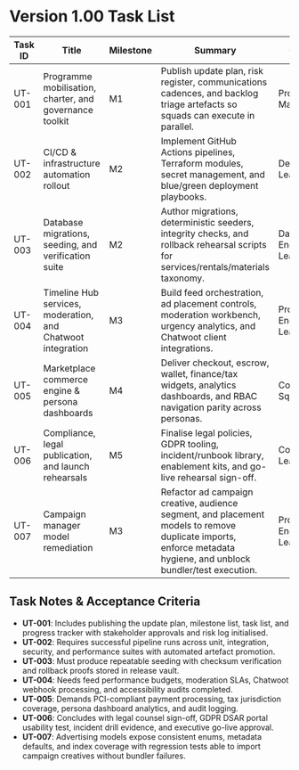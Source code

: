# Version 1.00 Task List

| Task ID | Title | Milestone | Summary | Owner | Dependencies | Status | Progress |
| --- | --- | --- | --- | --- | --- | --- | --- |
| UT-001 | Programme mobilisation, charter, and governance toolkit | M1 | Publish update plan, risk register, communications cadences, and backlog triage artefacts so squads can execute in parallel. | Programme Manager | Pre-update evaluations | Complete | 100% |
| UT-002 | CI/CD & infrastructure automation rollout | M2 | Implement GitHub Actions pipelines, Terraform modules, secret management, and blue/green deployment playbooks. | DevOps Lead | UT-001 | Complete | 100% |
| UT-003 | Database migrations, seeding, and verification suite | M2 | Author migrations, deterministic seeders, integrity checks, and rollback rehearsal scripts for services/rentals/materials taxonomy. | Data Engineering Lead | UT-001 | Complete | 100% |
| UT-004 | Timeline Hub services, moderation, and Chatwoot integration | M3 | Build feed orchestration, ad placement controls, moderation workbench, urgency analytics, and Chatwoot client integrations. | Product Engineering Lead | UT-002, UT-003 | Complete | 100% |
| UT-005 | Marketplace commerce engine & persona dashboards | M4 | Deliver checkout, escrow, wallet, finance/tax widgets, analytics dashboards, and RBAC navigation parity across personas. | Commerce Squad Lead | UT-002, UT-003 | Complete | 100% |
| UT-006 | Compliance, legal publication, and launch rehearsals | M5 | Finalise legal policies, GDPR tooling, incident/runbook library, enablement kits, and go-live rehearsal sign-off. | Compliance Lead | UT-004, UT-005 | Complete | 100% |
| UT-007 | Campaign manager model remediation | M3 | Refactor ad campaign creative, audience segment, and placement models to remove duplicate imports, enforce metadata hygiene, and unblock bundler/test execution. | Product Engineering Lead | UT-004 | Complete | 100% |


## Task Notes & Acceptance Criteria
- **UT-001**: Includes publishing the update plan, milestone list, task list, and progress tracker with stakeholder approvals and risk log initialised.
- **UT-002**: Requires successful pipeline runs across unit, integration, security, and performance suites with automated artefact promotion.
- **UT-003**: Must produce repeatable seeding with checksum verification and rollback proofs stored in release vault.
- **UT-004**: Needs feed performance budgets, moderation SLAs, Chatwoot webhook processing, and accessibility audits completed.
- **UT-005**: Demands PCI-compliant payment processing, tax jurisdiction coverage, persona dashboard analytics, and audit logging.
- **UT-006**: Concludes with legal counsel sign-off, GDPR DSAR portal usability test, incident drill evidence, and executive go-live approval.
- **UT-007**: Advertising models expose consistent enums, metadata defaults, and index coverage with regression tests able to import campaign creatives without bundler failures.
